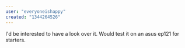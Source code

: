 ```yaml
---
user: "everyoneishappy"
created: "1344264526"
---
```


I'd be interested to have a look over it.  Would test it on an asus ep121 for starters.
